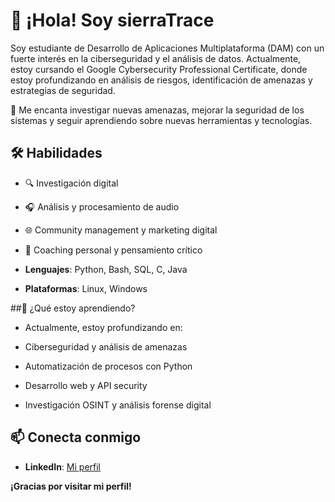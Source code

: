 # 👋 ¡Hola! Soy sierraTrace

Soy estudiante de Desarrollo de Aplicaciones Multiplataforma (DAM) con un fuerte interés en la ciberseguridad y el análisis de datos. Actualmente, estoy cursando el Google Cybersecurity Professional Certificate, donde estoy profundizando en análisis de riesgos, identificación de amenazas y estrategias de seguridad.

🔐 Me encanta investigar nuevas amenazas, mejorar la seguridad de los sistemas y seguir aprendiendo sobre nuevas herramientas y tecnologías.

## 🛠️ Habilidades
- 🔍 Investigación digital 

- 🎧 Análisis y procesamiento de audio

- 🌐 Community management y marketing digital

- 🎯 Coaching personal y pensamiento crítico
  
- **Lenguajes**: Python, Bash, SQL, C, Java
- **Plataformas**: Linux, Windows

##🚀 ¿Qué estoy aprendiendo?
- Actualmente, estoy profundizando en:

- Ciberseguridad y análisis de amenazas

- Automatización de procesos con Python

- Desarrollo web y API security

- Investigación OSINT y análisis forense digital


## 📫 Conecta conmigo
- **LinkedIn**: [Mi perfil](https://www.linkedin.com/in/vanesasierra)  


**¡Gracias por visitar mi perfil!**  


